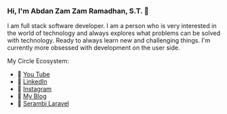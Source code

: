 ### Hi, I'm Abdan Zam Zam Ramadhan, S.T. 👋

I am full stack software developer. I am a person who is very interested in the world of technology and always explores what problems can be solved with technology. Ready to always learn new and challenging things. I'm currently more obsessed with development on the user side.

My Circle Ecosystem:

- 🔭 [You Tube](https://www.youtube.com/channel/UClG9tCqqW2PuthdEyjq4DLw)
- 🌱 [LinkedIn](https://www.linkedin.com/in/abdanzamzam)
- 👯 [Instagram](https://www.instagram.com/abdanzamzam)
- 🤔 [My Blog](https://blog.abdan.xyz)
- 💬 [Serambi Laravel](https://serambilaravel.com)
